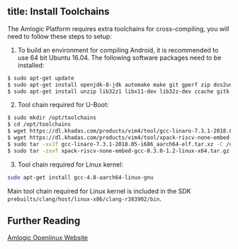 title: Install Toolchains
---

The Amlogic Platform requires extra toolchains for cross-compiling, you will need to follow these steps to setup:

1. To build an environment for compiling Android, it is recommended to use 64 bit Ubuntu 16.04. The following software packages need to be installed:

```sh
$ sudo apt-get update
$ sudo apt-get install openjdk-8-jdk automake make git gperf zip dos2unix bison perl gcc g++ tig pkg-config cpp-aarch64-linux-gnu
$ sudo apt-get install unzip lib32z1 libx11-dev lib32z-dev ccache gitk xmllint libxml2-utils libssl-dev
```

2. Tool chain required for U-Boot:

```sh
$ sudo mkdir /opt/toolchains
$ cd /opt/toolchains
$ wget https://dl.khadas.com/products/vim4/tool/gcc-linaro-7.3.1-2018.05-i686_aarch64-elf.tar.xz
$ wget https://dl.khadas.com/products/vim4/tool/xpack-riscv-none-embed-gcc-8.3.0-1.2-linux-x64.tar.gz
$ sudo tar -xvJf gcc-linaro-7.3.1-2018.05-i686_aarch64-elf.tar.xz -C /opt/toolchains
$ sudo tar -zxvf xpack-riscv-none-embed-gcc-8.3.0-1.2-linux-x64.tar.gz -C /opt/toolchains
```

3. Tool chain required for Linux kernel:

```sh
sudo apt-get install gcc-4.8-aarch64-linux-gnu 
```
Main tool chain required for Linux kernel is included in the SDK `prebuilts/clang/host/linux-x86/clang-r383902/bin`.

## Further Reading

[Amlogic Openlinux Website](http://openlinux.amlogic.com/)
